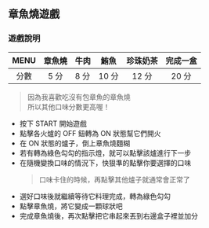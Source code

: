 ## 章魚燒遊戲

### 遊戲說明

| MENU | 章魚燒 | 牛肉 | 鮪魚  | 珍珠奶茶 | 完成一盒 |
| :--: | :----: | ---- | :---: | :------: | :------: |
| 分數 |  5 分  | 8 分 | 10 分 |  12 分   |  20 分   |

> 因為我喜歡吃沒有包章魚的章魚燒<br>
> 所以其他口味分數更高喔！

- 按下 START 開始遊戲
- 點擊各火爐的 OFF 鈕轉為 ON 狀態幫它們開火
- 在 ON 狀態的爐子，倒上章魚燒麵糊
- 若有轉為綠色勾勾的指示燈，就可以點擊該爐進行下一步
- 在隨機變換口味的情況下，快狠準的點擊你要選擇的口味
  > 口味卡住的時候，再點擊其他爐子就通常會正常了
- 選好口味後就繼續等待它料理完成，轉為綠色勾勾
- 點擊章魚燒，將它變成一顆球狀吧
- 完成章魚燒後，再次點擊把它串起來丟到右邊盒子裡並加分
